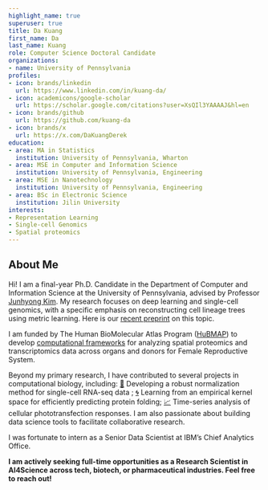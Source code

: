 ```yaml
---
highlight_name: true
superuser: true
title: Da Kuang
first_name: Da
last_name: Kuang
role: Computer Science Doctoral Candidate
organizations:
- name: University of Pennsylvania
profiles:
- icon: brands/linkedin
  url: https://www.linkedin.com/in/kuang-da/
- icon: academicons/google-scholar
  url: https://scholar.google.com/citations?user=XsQIl3YAAAAJ&hl=en
- icon: brands/github
  url: https://github.com/kuang-da  
- icon: brands/x
  url: https://x.com/DaKuangDerek  
education:
- area: MA in Statistics
  institution: University of Pennsylvania, Wharton
- area: MSE in Computer and Information Science
  institution: University of Pennsylvania, Engineering
- area: MSE in Nanotechnology
  institution: University of Pennsylvania, Engineering 
- area: BSc in Electronic Science
  institution: Jilin University
interests:
- Representation Learning
- Single-cell Genomics
- Spatial proteomics
---
```

## About Me

Hi! I am a final-year Ph.D. Candidate in the Department of Computer and Information Science at the University of Pennsylvania, advised by Professor [Junhyong Kim](https://www.bio.upenn.edu/people/junhyong-kim). My research focuses on deep learning and single-cell genomics, with a specific emphasis on reconstructing cell lineage trees using metric learning. Here is our [recent preprint](https://arxiv.org/abs/2503.13925) on this topic.

I am funded by The Human BioMolecular Atlas Program ([HuBMAP](https://www.nature.com/articles/s41556-023-01194-w)) to develop [computational frameworks](https://github.com/kimpenn/aegle) for analyzing spatial proteomics and transcriptomics data across organs and donors for Female Reproductive System.

Beyond my primary research, I have contributed to several projects in computational biology, including: [📐](https://openreview.net/forum?id=QLydjLdcFV) Developing a robust normalization method for single-cell RNA-seq data ; [🌀](https://www.sciencedirect.com/science/article/abs/pii/S0022283622002789) Learning from an empirical kernel space for efficiently predicting protein folding; [📈](https://www.frontiersin.org/journals/drug-delivery/articles/10.3389/fddev.2024.1359700/full) Time-series analysis of cellular phototransfection responses. I am also passionate about building data science tools to facilitate collaborative research.

I was fortunate to intern as a Senior Data Scientist at IBM’s Chief Analytics Office.

**I am actively seeking full-time opportunities as a Research Scientist in AI4Science across tech, biotech, or pharmaceutical industries. Feel free to reach out!**
